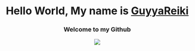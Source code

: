 <h1 align="center">Hello World, My name is <a href="https://me.guyyareiki.xyz">GuyyaReiki</a></h1>
<h3 align="center">Welcome to my Github</h3>

<p align="center">
<img src="https://lanyard-profile-readme.vercel.app/api/1136166646378147890?animated=true">

</p>




